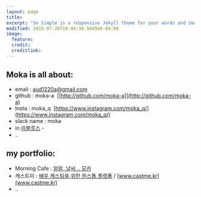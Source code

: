 ```yaml
---
layout: page
title: 
excerpt: "So Simple is a responsive Jekyll theme for your words and images."
modified: 2015-07-26T19:44:38.564948-04:00
image:
  feature: 
  credit: 
  creditlink: 
---
```


## Moka is all about:

* email : aud1220a@gmail.com
* github : moka-a&nbsp;&nbsp;[[http://github.com/moka-a]](http://github.com/moka-a)
* Insta : moka_q&nbsp;&nbsp;[https://www.instagram.com/moka_q/](https://www.instagram.com/moka_q/)
* slack name : moka
* in [마블루스](http://www.mavlux.com/) - 
* ..

## my portfolio:

* Morning Cafe   :   [알람, 날씨 .. 모카](https://play.google.com/store/apps/details?id=com.moka.earylbird)
* 캐스트미   :   [배우 캐스팅을 위한 원스톱 플렛폼](https://play.google.com/store/apps/details?id=com.mavlux.castme) / [www.castme.kr](www.castme.kr)
* ..


<!-- [^1]: Example: *domain.com/category-name/post-title* -->
